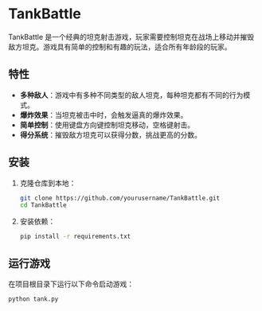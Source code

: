 # TankBattle

TankBattle 是一个经典的坦克射击游戏，玩家需要控制坦克在战场上移动并摧毁敌方坦克。游戏具有简单的控制和有趣的玩法，适合所有年龄段的玩家。

## 特性

- **多种敌人**：游戏中有多种不同类型的敌人坦克，每种坦克都有不同的行为模式。
- **爆炸效果**：当坦克被击中时，会触发逼真的爆炸效果。
- **简单控制**：使用键盘方向键控制坦克移动，空格键射击。
- **得分系统**：摧毁敌方坦克可以获得分数，挑战更高的分数。

## 安装

1. 克隆仓库到本地：

    ```sh
    git clone https://github.com/yourusername/TankBattle.git
    cd TankBattle
    ```

2. 安装依赖：

    ```sh
    pip install -r requirements.txt
    ```

## 运行游戏

在项目根目录下运行以下命令启动游戏：

```sh
python tank.py